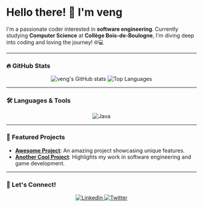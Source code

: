 # Hello there! 👋 I'm **veng** 

I'm a passionate coder interested in **software engineering**. Currently studying **Computer Science** at **Collège Bois-de-Boulogne**, I'm diving deep into coding and loving the journey! 🌐💻 

---

### 🔥 GitHub Stats
<p align="center">
  <img src="https://github-readme-stats.vercel.app/api?username=Veng143&show_icons=true&theme=holi" alt="veng's GitHub stats" />
  <img src="https://github-readme-stats.vercel.app/api/top-langs/?username=Veng143&layout=compact&theme=holi" alt="Top Languages" />
</p>

---

### 🛠️ Languages & Tools
<p align="center">
  <img src="https://img.shields.io/badge/Java-ED8B00?style=for-the-badge&logo=java&logoColor=white" alt="Java" />
</p>

---

### 📌 Featured Projects
- [**Awesome Project**]((https://github.com/Veng143/STM-sysem)): An amazing project showcasing unique features.
- [**Another Cool Project**](https://github.com/Veng143/another-repo): Highlights my work in software engineering and game development.

---

### 🤝 Let's Connect!
<p align="center">
  <a href="https://www.linkedin.com/in/tony-khabbaz-3554b4235/">
    <img src="https://img.shields.io/badge/LinkedIn-0A66C2?style=for-the-badge&logo=linkedin&logoColor=white" alt="LinkedIn" />
  </a>
  <a href="https://twitter.com/your-twitter-handle">
    <img src="https://img.shields.io/badge/Twitter-1DA1F2?style=for-the-badge&logo=twitter&logoColor=white" alt="Twitter" />
  </a>
</p>
